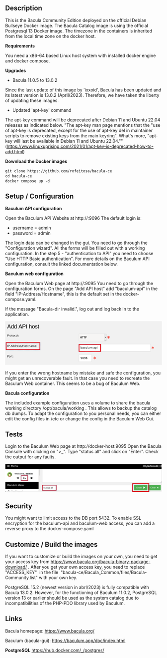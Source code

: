 ## Description

This is the Bacula Community Edition deployed on the official Debian Bullseye Docker image. The Bacula Catalog image is using the official Postgresql 13 Docker image.
The timezone in the containers is inherited from the local time zone on the docker host.

**Requirements**

You need a x86-64 based Linux host system with installed docker engine and docker compose.

**Upgrades**

- Bacula 11.0.5 to 13.0.2

Since the last update of this image by 'ixxoid', Bacula has been updated and its latest version is 13.0.2 (April/2023). Therefore, we have taken the liberty of updating these images.

- Updated 'apt-key' command

The apt-key command will be deprecated after Debian 11 and Ubuntu 22.04 releases as indicated below.
"The apt-key man page mentions that the "use of apt-key is deprecated, except for the use of apt-key del in maintainer scripts to remove existing keys from the main keyring". What's more, "apt-key will last be available in Debian 11 and Ubuntu 22.04."" (https://www.linuxuprising.com/2021/01/apt-key-is-deprecated-how-to-add.html)

**Download the Docker images**

```
git clone https://github.com/rofeitosa/bacula-ce
cd bacula-ce
docker compose up -d
```

## Setup / Configuration

**Baculum API configuration**

Open the Baculum API Website at http://<docker-host>:9096
The default login is:

- username = admin
- password = admin

The login data can be changed in the gui.
You need to go through the "Configuration wizard".
All the forms will be filled out with a working configuration.
In the step 5 - "authentication to API" you need to choose "Use HTTP Basic authentication". 
For more details on the Baculum API configuration, consult the linked documentation below.

**Baculum web configuration**

Open the Baculum Web page at http://<docker-host>:9095
You need to go through the configuration forms.
On the page "Add API host" add "baculum-api" in the field "IP-Address/Hostname", this is the default set in the docker-compose.yaml.

If the message "Bacula-dir invalid.", log out and log back in to the application.

**![baculum01.png](screenshots/baculum01.png)**

If you enter the wrong hostname by mistake and safe the configuration, you might get an unrecoverable fault. In that case you need to recreate the Baculum Web container.
This seems to be a bug of Baculum Web.

**Bacula configuration**

The included example configuration uses a volume to share the bacula working directory /opt/bacula/working . This allows to backup the catalog db dumps.
To adapt the configuration to you personal needs, you can either edit the config files in /etc or change the config in the Baculum Web Gui.

## Tests

Login to the Baculum Web page at http://docker-host:9095
Open the Bacula Console with clicking on ">_". 
Type "status all" and click on "Enter". 
Check the output for any faults.

**![test01.png](screenshots/test01.png)**

## Security

You might want to limit access to the DB port 5432.
To enable SSL encryption for the baculum-api and baculum-web access, you can add a reverse proxy to the docker-compose.yaml

## Customize / Build the images

If you want to customize or build the images on your own, you need to get your access key from https://www.bacula.org/bacula-binary-package-download/ . After you get your own access key, you need to replace "ACCESS_KEY"  in the file  "bacula-ce/Bacula_Common/files/Bacula-Community.list" with your own key.

PostgreSQL 15.2 (newest version in abrl/2023) is fully compatible with Bacula 13.0.2. However, for the functioning of Baculum 11.0.2, PostgreSQL version 13 or earlier should be used as the system catalog due to incompatibilities of the PHP-PDO library used by Baculum.

## Links

Bacula homepage:
https://www.bacula.org/

Baculum (bacula-gui):
https://baculum.app/doc/index.html

**PostgreSQL**
https://hub.docker.com/_/postgres/
